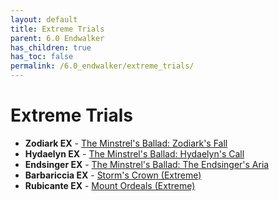 ```yaml
---
layout: default
title: Extreme Trials
parent: 6.0 Endwalker
has_children: true
has_toc: false
permalink: /6.0_endwalker/extreme_trials/
---
```


# Extreme Trials

- **Zodiark EX** - [The Minstrel's Ballad: Zodiark's Fall](zodiark/README.md)
- **Hydaelyn EX** - [The Minstrel's Ballad: Hydaelyn's Call](hydaelyn/README.md)
- **Endsinger EX** - [The Minstrel's Ballad: The Endsinger's Aria](endsinger/README.md)
- **Barbariccia EX** - [Storm's Crown (Extreme)](barbariccia/README.md)
- **Rubicante EX** - [Mount Ordeals (Extreme)](rubicante/README.md)
